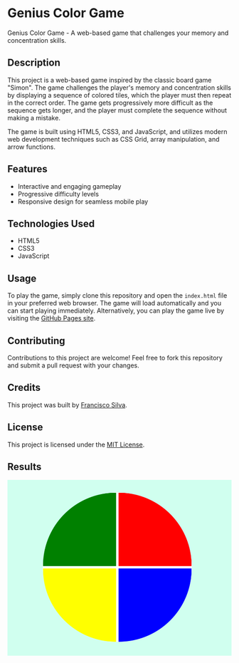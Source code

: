 # Genius Color Game

Genius Color Game - A web-based game that challenges your memory and concentration skills.

## Description

This project is a web-based game inspired by the classic board game "Simon". The game challenges the player's memory and concentration skills by displaying a sequence of colored tiles, which the player must then repeat in the correct order. The game gets progressively more difficult as the sequence gets longer, and the player must complete the sequence without making a mistake.

The game is built using HTML5, CSS3, and JavaScript, and utilizes modern web development techniques such as CSS Grid, array manipulation, and arrow functions.

## Features

- Interactive and engaging gameplay
- Progressive difficulty levels
- Responsive design for seamless mobile play

## Technologies Used

- HTML5
- CSS3
- JavaScript

## Usage

To play the game, simply clone this repository and open the `index.html` file in your preferred web browser. The game will load automatically and you can start playing immediately. Alternatively, you can play the game live by visiting the [GitHub Pages site](https://Burntroll.github.io/genius-color-game/).

## Contributing

Contributions to this project are welcome! Feel free to fork this repository and submit a pull request with your changes.

## Credits

This project was built by [Francisco Silva](https://github.com/Burntroll).

## License

This project is licensed under the [MIT License](https://opensource.org/licenses/MIT).

## Results

![website-photo](website.png)
